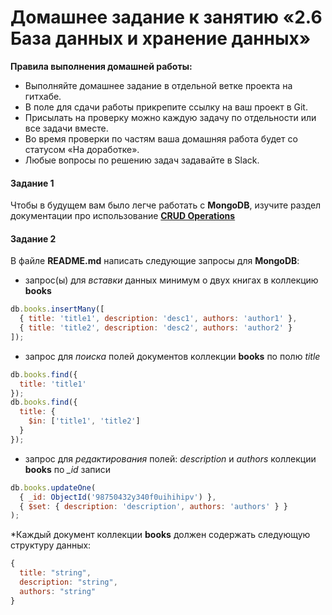 # Домашнее задание к занятию «2.6 База данных и хранение данных»

**Правила выполнения домашней работы:**

- Выполняйте домашнее задание в отдельной ветке проекта на гитхабе.
- В поле для сдачи работы прикрепите ссылку на ваш проект в Git.
- Присылать на проверку можно каждую задачу по отдельности или все задачи вместе.
- Во время проверки по частям ваша домашняя работа будет со статусом «На доработке».
- Любые вопросы по решению задач задавайте в Slack.

#### Задание 1

Чтобы в будущем вам было легче работать с **MongoDB**, изучите раздел
документации про использование [**CRUD Operations**](https://docs.mongodb.com/manual/crud/)

#### Задание 2

В файле **README.md** написать следующие запросы для **MongoDB**:

- запрос(ы) для _вставки_ данных минимум о двух книгах в коллекцию **books**

```javascript
db.books.insertMany([
  { title: 'title1', description: 'desc1', authors: 'author1' },
  { title: 'title2', description: 'desc2', authors: 'author2' }
]);
```

- запрос для _поиска_ полей документов коллекции **books** по полю _title_

```javascript
db.books.find({
  title: 'title1'
});
db.books.find({
  title: {
    $in: ['title1', 'title2']
  }
});
```

- запрос для _редактирования_ полей: _description_ и _authors_ коллекции **books** по _\_id_ записи

```javascript
db.books.updateOne(
  { _id: ObjectId('98750432y340f0uihihipv') },
  { $set: { description: 'description', authors: 'authors' } }
);
```

\*Каждый документ коллекции **books** должен содержать следующую структуру данных:

```javascript
{
  title: "string",
  description: "string",
  authors: "string"
}
```
